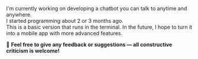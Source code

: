 I'm currently working on developing a chatbot you can talk to anytime and anywhere.  
I started programming about 2 or 3 months ago.  
This is a basic version that runs in the terminal. In the future, I hope to turn it into a mobile app with more advanced features.

💬 **Feel free to give any feedback or suggestions — all constructive criticism is welcome!**

